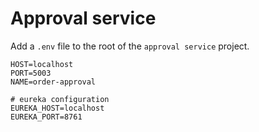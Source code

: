 # Approval service

Add a `.env` file to the root of the `approval service` project.

```env
HOST=localhost
PORT=5003
NAME=order-approval

# eureka configuration
EUREKA_HOST=localhost
EUREKA_PORT=8761
```